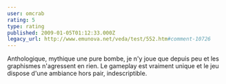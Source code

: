 ```yaml
---
user: omcrab
rating: 5
type: rating
published: 2009-01-05T01:12:33.000Z
legacy_url: http://www.emunova.net/veda/test/552.htm#comment-10726
---
```

Anthologique, mythique une pure bombe, je n'y joue que depuis peu et les graphismes n'agressent en rien. Le gameplay est vraiment unique et le jeu dispose d'une ambiance hors pair, indescriptible.